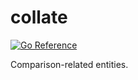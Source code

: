 # collate
[![Go Reference](https://pkg.go.dev/badge/github.com/solsw/collate.svg)](https://pkg.go.dev/github.com/solsw/collate)

Comparison-related entities.